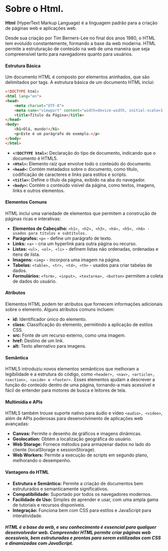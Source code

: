 # Sobre o Html. 

**Html** (HyperText Markup Language) é a linguagem padrão para a criação de páginas web e aplicações web. 
 
Desde sua criação por Tim Berners-Lee no final dos anos 1980, o HTML tem evoluído constantemente, formando a base da web moderna. HTML permite a estruturação de conteúdo na web de uma maneira que seja compreensível tanto para navegadores quanto para usuários.

#### Estrutura Básica

Um documento HTML é composto por elementos aninhados, que são delimitados por tags. A estrutura básica de um documento HTML inclui:

~~~html
<!DOCTYPE html>
<html lang="en">
<head>
    <meta charset="UTF-8">
    <meta name="viewport" content="width=device-width, initial-scale=1.0">
    <title>Título da Página</title>
</head>
<body>
    <h1>Olá, mundo!</h1>
    <p>Este é um parágrafo de exemplo.</p>
</body>
</html>
~~~

* **`<!DOCTYPE html>`:** Declaração do tipo de documento, indicando que o documento é HTML5.
* **`<Html>`:** Elemento raiz que envolve todo o conteúdo do documento.
* **`<head>`:** Contém metadados sobre o documento, como título, codificação de caracteres e links para estilos e scripts.
* **`<title>`:** Define o título da página, exibido na aba do navegador.
* **`<body>`:** Contém o conteúdo visível da página, como textos, imagens, links e outros elementos.

#### Elementos Comuns

HTML inclui uma variedade de elementos que permitem a construção de páginas ricas e interativas:

* **Elementos de Cabeçalho:** `<h1>, <h2>, <h3>, <h4>, <h5>, <h6> - usados para títulos e subtítulos.`
* **Parágrafos:** `<p>` - define um parágrafo de texto.
* **Links:** `<a>` - cria um hyperlink para outra página ou recurso.
* **Listas:** `<ul>, <ol>, <li>` - definem listas não ordenadas, ordenadas e itens de lista.
* **Imagens:** `<img>` - incorpora uma imagem na página.
* **Tabelas:** `<table>, <tr>, <td>, <th>` - usados para criar tabelas de dados.
* **Formulários:** `<form>, <input>, <textarea>, <button>` permitem a coleta de dados do usuário.

#### Atributos

Elementos HTML podem ter atributos que fornecem informações adicionais sobre o elemento. Alguns atributos comuns incluem:

* **id:** Identificador único do elemento.
* **class:** Classificação do elemento, permitindo a aplicação de estilos CSS.
* **src:** Fonte de um recurso externo, como uma imagem.
* **href:** Destino de um link.
* **alt:** Texto alternativo para imagens.

#### Semântica

HTML5 introduziu novos elementos semânticos que melhoram a legibilidade e a estrutura do código, como `<header>, <nav>, <article>, <section>, <aside> e <footer>.` Esses elementos ajudam a descrever a função do conteúdo dentro de uma página, tornando-a mais acessível e fácil de entender para motores de busca e leitores de tela.

#### Multimídia e APIs

HTML5 também trouxe suporte nativo para áudio e vídeo `<audio>, <video>`, além de APIs poderosas para desenvolvimento de aplicações web avançadas:

* **Canvas:** Permite o desenho de gráficos e imagens dinâmicas.
* **Geolocation:** Obtém a localização geográfica do usuário.
* **Web Storage:** Fornece métodos para armazenar dados no lado do cliente (localStorage e sessionStorage).
* **Web Workers:** Permite a execução de scripts em segundo plano, melhorando o desempenho.

#### Vantagens do HTML

* **Estrutura e Semântica:** Permite a criação de documentos bem estruturados e semanticamente significativos.
* **Compatibilidade:** Suportado por todos os navegadores modernos.
* **Facilidade de Uso:** Simples de aprender e usar, com uma ampla gama de tutoriais e recursos disponíveis.
* **Integração:** Funciona bem com CSS para estilos e JavaScript para interatividade.

##### HTML é a base da web, e seu conhecimento é essencial para qualquer desenvolvedor web. Compreender HTML permite criar páginas web acessíveis, bem estruturadas e prontas para serem estilizadas com CSS e dinamizadas com JavaScript.
